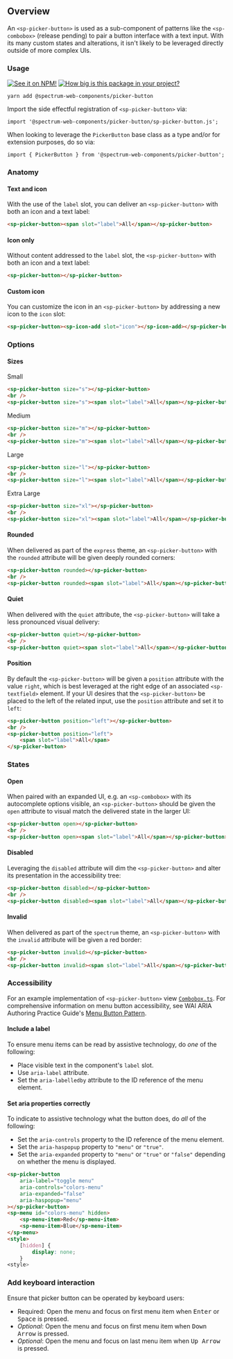 ## Overview

An `<sp-picker-button>` is used as a sub-component of patterns like the `<sp-combobox>` (release pending) to pair a button interface with a text input. With its many custom states and alterations, it isn't likely to be leveraged directly outside of more complex UIs.

### Usage

[![See it on NPM!](https://img.shields.io/npm/v/@spectrum-web-components/picker-button?style=for-the-badge)](https://www.npmjs.com/package/@spectrum-web-components/picker-button)
[![How big is this package in your project?](https://img.shields.io/bundlephobia/minzip/@spectrum-web-components/picker-button?style=for-the-badge)](https://bundlephobia.com/result?p=@spectrum-web-components/picker-button)

```
yarn add @spectrum-web-components/picker-button
```

Import the side effectful registration of `<sp-picker-button>` via:

```
import '@spectrum-web-components/picker-button/sp-picker-button.js';
```

When looking to leverage the `PickerButton` base class as a type and/or for extension purposes, do so via:

```
import { PickerButton } from '@spectrum-web-components/picker-button';
```

### Anatomy

#### Text and icon

With the use of the `label` slot, you can deliver an `<sp-picker-button>` with both an icon and a text label:

```html
<sp-picker-button><span slot="label">All</span></sp-picker-button>
```

#### Icon only

Without content addressed to the `label` slot, the `<sp-picker-button>` with both an icon and a text label:

```html
<sp-picker-button></sp-picker-button>
```

#### Custom icon

You can customize the icon in an `<sp-picker-button>` by addressing a new icon to the `icon` slot:

```html
<sp-picker-button><sp-icon-add slot="icon"></sp-icon-add></sp-picker-button>
```

### Options

#### Sizes

<sp-tabs selected="m" auto label="Size Attribute Options">
<sp-tab value="s">Small</sp-tab>
<sp-tab-panel value="s">

```html
<sp-picker-button size="s"></sp-picker-button>
<br />
<sp-picker-button size="s"><span slot="label">All</span></sp-picker-button>
```

</sp-tab-panel>
<sp-tab value="m">Medium</sp-tab>
<sp-tab-panel value="m">

```html
<sp-picker-button size="m"></sp-picker-button>
<br />
<sp-picker-button size="m"><span slot="label">All</span></sp-picker-button>
```

</sp-tab-panel>
<sp-tab value="l">Large</sp-tab>
<sp-tab-panel value="l">

```html
<sp-picker-button size="l"></sp-picker-button>
<br />
<sp-picker-button size="l"><span slot="label">All</span></sp-picker-button>
```

</sp-tab-panel>
<sp-tab value="xl">Extra Large</sp-tab>
<sp-tab-panel value="xl">

```html
<sp-picker-button size="xl"></sp-picker-button>
<br />
<sp-picker-button size="xl"><span slot="label">All</span></sp-picker-button>
```

</sp-tab-panel>
</sp-tabs>

#### Rounded

When delivered as part of the `express` theme, an `<sp-picker-button>` with the `rounded` attribute will be given deeply rounded corners:

```html
<sp-picker-button rounded></sp-picker-button>
<br />
<sp-picker-button rounded><span slot="label">All</span></sp-picker-button>
```

#### Quiet

When delivered with the `quiet` attribute, the `<sp-picker-button>` will take a less pronounced visual delivery:

```html
<sp-picker-button quiet></sp-picker-button>
<br />
<sp-picker-button quiet><span slot="label">All</span></sp-picker-button>
```

#### Position

By default the `<sp-picker-button>` will be given a `position` attribute with the value `right`, which is best leveraged at the right edge of an associated `<sp-textfield>` element. If your UI desires that the `<sp-picker-button>` be placed to the left of the related input, use the `position` attribute and set it to `left`:

```html
<sp-picker-button position="left"></sp-picker-button>
<br />
<sp-picker-button position="left">
    <span slot="label">All</span>
</sp-picker-button>
```

### States

#### Open

When paired with an expanded UI, e.g. an `<sp-combobox>` with its autocomplete options visible, an `<sp-picker-button>` should be given the `open` attribute to visual match the delivered state in the larger UI:

```html
<sp-picker-button open></sp-picker-button>
<br />
<sp-picker-button open><span slot="label">All</span></sp-picker-button>
```

#### Disabled

Leveraging the `disabled` attribute will dim the `<sp-picker-button>` and alter its presentation in the accessibility tree:

```html
<sp-picker-button disabled></sp-picker-button>
<br />
<sp-picker-button disabled><span slot="label">All</span></sp-picker-button>
```

#### Invalid

When delivered as part of the `spectrum` theme, an `<sp-picker-button>` with the `invalid` attribute will be given a red border:

```html
<sp-picker-button invalid></sp-picker-button>
<br />
<sp-picker-button invalid><span slot="label">All</span></sp-picker-button>
```

### Accessibility

For an example implementation of `<sp-picker-button>` view [`Combobox.ts`](https://github.com/adobe/spectrum-web-components/blob/main/packages/combobox/src/Combobox.ts). For comprehensive information on menu button accessibility, see WAI ARIA Authoring Practice Guide's [Menu Button Pattern](https://www.w3.org/WAI/ARIA/apg/patterns/menu-button/).

#### Include a label

To ensure menu items can be read by assistive technology, do _one_ of the following:

-   Place visible text in the component's `label` slot.
-   Use `aria-label` attribute.
-   Set the `aria-labelledby` attribute to the ID reference of the menu element.

#### Set aria properties correctly

To indicate to assistive technology what the button does, do _all_ of the following:

-   Set the `aria-controls` property to the ID reference of the menu element.
-   Set the `aria-haspopup` property to `"menu"` or `"true"`.
-   Set the `aria-expanded` property to `"menu"` or `"true"` or `"false"` depending on whether the menu is displayed.

```html
<sp-picker-button
    aria-label="toggle menu"
    aria-controls="colors-menu"
    aria-expanded="false"
    aria-haspopup="menu"
></sp-picker-button>
<sp-menu id="colors-menu" hidden>
    <sp-menu-item>Red</sp-menu-item>
    <sp-menu-item>Blue</sp-menu-item>
</sp-menu>
<style>
    [hidden] {
        display: none;
    }
<style>
```

### Add keyboard interaction

Ensure that picker button can be operated by keyboard users:

-   Required: Open the menu and focus on first menu item when <kbd>Enter</kbd> or <kbd>Space</kbd> is pressed.
-   _Optional_: Open the menu and focus on first menu item when <kbd>Down Arrow</kbd> is pressed.
-   _Optional_: Open the menu and focus on last menu item when <kbd>Up Arrow</kbd> is pressed.
